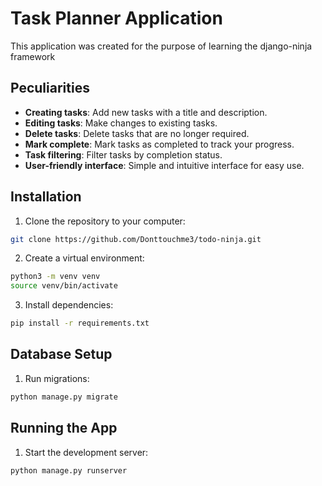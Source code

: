 # Task Planner Application

This application was created for the purpose of learning the django-ninja framework

## Peculiarities

- **Creating tasks**: Add new tasks with a title and description.
- **Editing tasks**: Make changes to existing tasks.
- **Delete tasks**: Delete tasks that are no longer required.
- **Mark complete**: Mark tasks as completed to track your progress.
- **Task filtering**: Filter tasks by completion status.
- **User-friendly interface**: Simple and intuitive interface for easy use.

## Installation

1. Clone the repository to your computer:

```bash
git clone https://github.com/Donttouchme3/todo-ninja.git
```

2. Create a virtual environment:
```bash
python3 -m venv venv
source venv/bin/activate
```

3. Install dependencies:
```bash
pip install -r requirements.txt
```

## Database Setup

1. Run migrations:
```bash
python manage.py migrate
```

## Running the App

1. Start the development server:
```bash
python manage.py runserver
```


